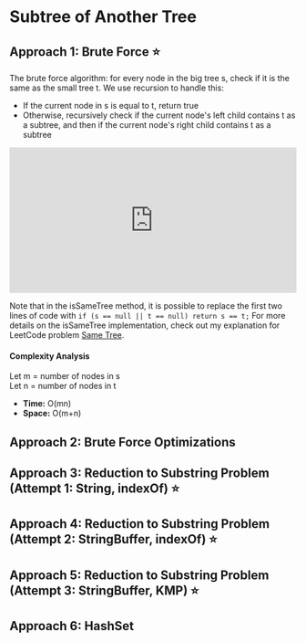 # Subtree of Another Tree 

## Approach 1: Brute Force ⭐
The brute force algorithm: for every node in the big tree s, check if it is the same as the small tree t. We use recursion to handle this:
- If the current node in s is equal to t, return true
- Otherwise, recursively check if the current node's left child contains t as a subtree, and then if the current node's right child contains t as a subtree

<iframe src="https://leetcode.com/playground/YxKD2YGD/shared" frameBorder="0" width="100%" height="255"></iframe>

Note that in the isSameTree method, it is possible to replace the first two lines of code with `if (s == null || t == null) return s == t;`
For more details on the isSameTree implementation, check out my explanation for LeetCode problem [Same Tree](../0100_Same-Tree/Explanation.md).

#### Complexity Analysis
Let m = number of nodes in s  
Let n = number of nodes in t
- **Time:** O(mn)  
- **Space:** O(m+n)

## Approach 2: Brute Force Optimizations

## Approach 3: Reduction to Substring Problem (Attempt 1: String, indexOf) ⭐

## Approach 4: Reduction to Substring Problem (Attempt 2: StringBuffer, indexOf) ⭐

## Approach 5: Reduction to Substring Problem (Attempt 3: StringBuffer, KMP) ⭐

## Approach 6: HashSet
